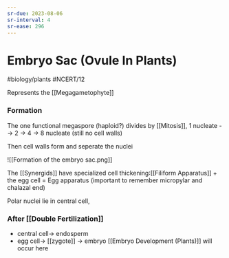 ```yaml
---
sr-due: 2023-08-06
sr-interval: 4
sr-ease: 296
---
```

# Embryo Sac (Ovule In Plants)
#biology/plants #NCERT/12 

Represents the [[Megagametophyte]]

### Formation
The one functional megaspore (haploid?) divides by [[Mitosis]],
1 nucleate --> 2 -> 4 -> 8 nucleate (still no cell walls)

Then cell walls form and seperate the nuclei

![[Formation of the embryo sac.png]]

The [[Synergids]] have specialized cell thickening:[[Filiform Apparatus]]
\+ the egg cell = Egg apparatus
(important to remember micropylar and chalazal end)

Polar nuclei lie in central cell,

### After [[Double Fertilization]] 
- central cell-> endosperm
- egg cell-> [[zygote]] -> embryo
[[Embryo Development (Plants)]] will occur here